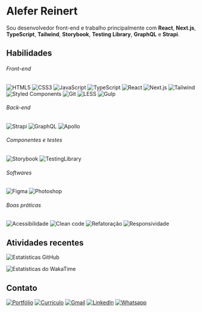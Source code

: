 # Alefer Reinert
Sou desenvolvedor front-end e trabalho principalmente com **React**, **Next.js**, **TypeScript**, **Tailwind**, **Storybook**, **Testing Library**, **GraphQL** e **Strapi**.


## Habilidades
###### Front-end
![HTML5](https://img.shields.io/badge/HTML5-f5f5f5?style=for-the-badge&logo=html5) ![CSS3](https://img.shields.io/badge/CSS3-f5f5f5?style=for-the-badge&logo=css3&logoColor=156EB0)  ![JavaScript](https://img.shields.io/badge/JavaScript-f5f5f5?style=for-the-badge&logo=javascript)  ![TypeScript](https://img.shields.io/badge/TypeScript-f5f5f5?style=for-the-badge&logo=typescript)  ![React](https://img.shields.io/badge/React-f5f5f5?style=for-the-badge&logo=react)  ![Next.js](https://img.shields.io/badge/Next.js-f5f5f5?style=for-the-badge&logo=nextdotjs&logoColor=000)  ![Tailwind](https://img.shields.io/badge/Tailwind-f5f5f5?style=for-the-badge&logo=tailwindcss)  ![Styled Components](https://img.shields.io/badge/Styled%20Components-f5f5f5?style=for-the-badge&logo=styled-components)  ![Git](https://img.shields.io/badge/Git-f5f5f5?style=for-the-badge&logo=git) ![LESS](https://img.shields.io/badge/LESS-f5f5f5?style=for-the-badge&logo=less&logoColor=1D365D)  ![Gulp](https://img.shields.io/badge/Gulp-f5f5f5?style=for-the-badge&logo=gulp)  

###### Back-end
![Strapi](https://img.shields.io/badge/Strapi-f5f5f5?style=for-the-badge&logo=strapi&logoColor=4945FF)  ![GraphQL](https://img.shields.io/badge/GraphQL-f5f5f5?style=for-the-badge&logo=graphql&logoColor=EE1E92)  ![Apollo](https://img.shields.io/badge/Apollo-f5f5f5?style=for-the-badge&logo=apollographql&logoColor=102A47)  

###### Componentes e testes
![Storybook](https://img.shields.io/badge/Storybook-f5f5f5?style=for-the-badge&logo=storybook)  ![TestingLibrary](https://img.shields.io/badge/Testing%20Library-f5f5f5?style=for-the-badge&logo=testing-library)

###### Softwares
![Figma](https://img.shields.io/badge/Figma-f5f5f5?style=for-the-badge&logo=figma) ![Photoshop](https://img.shields.io/badge/Photoshop-f5f5f5?style=for-the-badge&logo=piapro&logoColor=001D34)

###### Boas práticas
![Acessibilidade](https://img.shields.io/badge/Acessibilidade-f5f5f5?style=for-the-badge)
![Clean code](https://img.shields.io/badge/Clean%20code-f5f5f5?style=for-the-badge)
![Refatoração](https://img.shields.io/badge/Refatoração-f5f5f5?style=for-the-badge)
![Responsividade](https://img.shields.io/badge/Responsividade-f5f5f5?style=for-the-badge)

## Atividades recentes
![Estatísticas GitHub](https://github-readme-stats.vercel.app/api?username=aleferreinert&hide=prs,contribs&show_icons=true&theme=vue&custom_title=Github&locale=pt-br&rank_icon=github) 

![Estatísticas do WakaTime](https://github-readme-stats.vercel.app/api/wakatime?username=aleferreinert&theme=vue&locale=pt-br&v=2&custom_title=WakaTime%20(Últimos%207%20dias))

<!--
[![wakatime](https://wakatime.com/badge/user/38979235-41b3-49f4-8f17-7def5d04f3d2.svg?style=for-the-badge&&v=1)](https://wakatime.com/@38979235-41b3-49f4-8f17-7def5d04f3d2)
-->

## Contato

[![Portfólio](https://img.shields.io/badge/PORTFÓLIO-00344a?style=for-the-badge)](https://aleferreinert.vercel.app) [![Currículo](https://img.shields.io/badge/currículo-273849?style=for-the-badge)](https://drive.google.com/file/d/1rl5BEI5eoqREjQUh37iKNULMQAFPRAx0/view)  [![Gmail](https://img.shields.io/badge/Email-D14836?style=for-the-badge)](mailto:aleferreinert@gmail.com)  [![LinkedIn](https://img.shields.io/badge/LinkedIn-0077B5?style=for-the-badge&logo=linkedin&logoColor=white)](https://www.linkedin.com/in/aleferreinert)  [![Whatsapp](https://img.shields.io/badge/WhatsApp-25D366?style=for-the-badge)](https://wa.me/5547999558118)  
